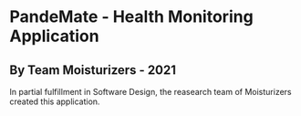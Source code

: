 # PandeMate - Health Monitoring Application
## By Team Moisturizers - 2021

In partial fulfillment in Software Design, the reasearch team of Moisturizers created this application. 
